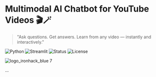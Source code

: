 # Multimodal AI Chatbot for YouTube Videos 🎬🪄  
> "Ask questions. Get answers. Learn from any video — instantly and interactively."

![Python](https://img.shields.io/badge/Python-3.10-blue?logo=python)
![Streamlit](https://img.shields.io/badge/Built%20with-Streamlit-orange?logo=streamlit)
![Status](https://img.shields.io/badge/Status-Completed-brightgreen)
![License](https://img.shields.io/badge/License-MIT-lightgrey)

![logo_ironhack_blue 7](https://user-images.githubusercontent.com/23629340/40541063-a07a0a8a-601a-11e8-91b5-2f13e4e6b441.png)

...
